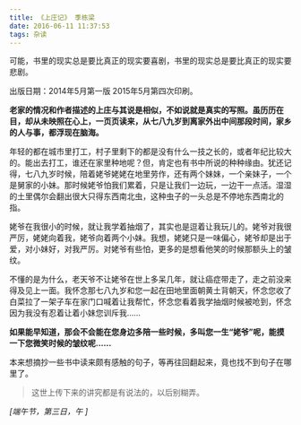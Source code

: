 ```yaml
---
title: 《上庄记》 季栋梁
date: 2016-06-11 11:37:53
tags: 杂读
---
```


可能，书里的现实总是要比真正的现实要喜剧，书里的现实总是要比真正的现实要悲剧。

出版日期：2014年5月第一版 2015年5月第四次印刷。

**老家的情况和作者描述的上庄与其说是相似，不如说就是真实的写照。虽历历在目，却从未映照在心上，一页页读来，从七八九岁到离家外出中间那段时间，家乡的人与事，都浮现在脑海。**

年轻的都在城市里打工，村子里剩下的都是没有什么一技之长的，或者年纪比较大的。能出去打工，谁还在家里种地呢？但，肯定也有书中所说的种种缘由。犹还记得，七八九岁时候，陪着姥爷姥姥在地里劳作，还有两个妹妹，一个亲妹子，一个是舅家的小妹。那时候姥爷怕我们累着，只是让我们一边玩，一边干一点活。湿湿的土里偶尔会翻出很大只得东西南北虫，这种虫子的一头总是不停地东西南北的指。

姥爷在我很小的时候，就让我学着抽烟了，其实也是逗着让我玩儿的。姥爷对我很严厉，姥姥向着我，姥爷向着两个小妹。我想，姥姥只是一味偏心，姥爷却是出于爱，对小妹好，对我严厉。对姥爷有些怕，更多的是想看他笑的时候那额头上的皱纹。

不懂的是为什么，老天爷不让姥爷在世上多呆几年，就让癌症带走了，走之前没来得及见上一面。我怀念那七八九岁和您一起在田地里面朝黄土背朝天，怀念您收了白菜拉了一架子车在家门口喊着让我帮忙，怀念您看着我学抽烟时候被呛到，怀念因为我没有忍着让着小妹您训斥我…… 

**如果能早知道，那会不会能在您身边多陪一些时候，多叫您一生“姥爷”呢，能摸一下您微笑时候的皱纹呢……**

本来想摘抄一些书中读来颇有感触的句子，等再往回翻起来，竟也找不到句子在哪里了。

> 这世上传下来的讲究都是有说法的，以后别糊弄。



*[端午节，第三日，午 ]*
